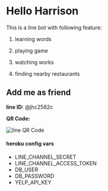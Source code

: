 # Hello Harrison

This is a line bot with following feature:

1. learning words

2. playing game

3. watching works

4. finding nearby restaurants

## Add me as friend

**line ID:** @jhc2582c

**QR Code:**

![line QR Code](http://qr-official.line.me/L/OPSA4AgWSE.png)

#### heroku config vars

- LINE_CHANNEL_SECRET
- LINE_CHANNEL_ACCESS_TOKEN
- DB_USER
- DB_PASSWORD
- YELP_API_KEY
